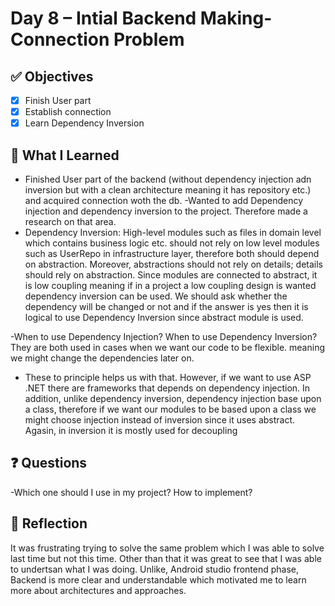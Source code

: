 # Day 8 – Intial Backend Making-Connection Problem

## ✅ Objectives
- [x] Finish User part
- [x] Establish connection
- [x] Learn Dependency Inversion

## 📘 What I Learned

- Finished User part of the backend (without dependency injection adn inversion but with a clean architecture meaning it has repository etc.) and acquired connection woth the db.
-Wanted to add Dependency injection and dependency inversion to the project. Therefore made a research on that area.
- Dependency Inversion: High-level modules such as files in domain level which contains business logic etc. should not rely on low level modules such as UserRepo in infrastructure layer, 
therefore both should depend on abstraction. Moreover, abstractions should not rely on details; details should rely on abstraction. Since modules are connected to abstract, 
it is low coupling meaning if in a project a low coupling design is wanted dependency inversion can be used. We should ask whether the dependency will be changed or not 
and if the answer is yes then it is logical to use Dependency Inversion since abstract module is used.

-When to use Dependency Injection? When to use Dependency Inversion? They are both used in cases when we want our code to be flexible. meaning we might change the dependencies later on. 
- These to principle helps us with that. However, if we want to use ASP .NET there are frameworks that depends on dependency injection. In addition, unlike dependency inversion, dependency injection base upon a class, 
therefore if we want our modules to be based upon a class we might choose injection instead of inversion since it uses abstract. Agasin, in inversion it is mostly used for decoupling

## ❓ Questions
-Which one should I use in my project? How to implement?

## 💬 Reflection
It was frustrating trying to solve the same problem which I was able to solve last time but not this time. Other than that it was great to see that I was able to undertsan what I was doing.
Unlike, Android studio frontend phase, Backend is more clear and understandable which motivated me to learn more about architectures and approaches.
